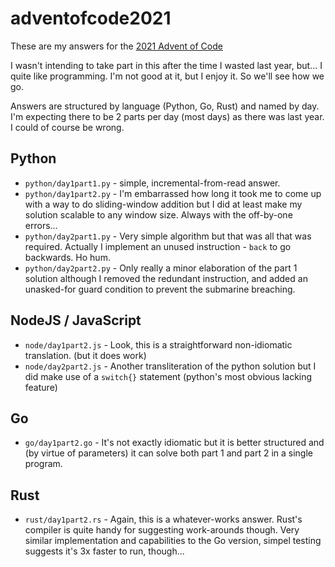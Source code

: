 # adventofcode2021

These are my answers for the [2021 Advent of Code](https://adventofcode.com/2021)

I wasn't intending to take part in this after the time I wasted last year, but...
I quite like programming. I'm not good at it, but I enjoy it. So we'll see how we go.

Answers are structured by language (Python, Go, Rust) and named by day. I'm
expecting there to be 2 parts per day (most days) as there was last year. I could
of course be wrong.

## Python
  * `python/day1part1.py` - simple, incremental-from-read answer.
  * `python/day1part2.py` - I'm embarrassed how long it took me to come up with a
  way to do sliding-window addition but I did at least make my solution scalable
  to any window size. Always with the off-by-one errors...
  * `python/day2part1.py` - Very simple algorithm but that was all that was required.
  Actually I implement an unused instruction - `back` to go backwards. Ho hum.
  * `python/day2part2.py` - Only really a minor elaboration of the part 1 solution
  although I removed the redundant instruction, and added an unasked-for guard
  condition to prevent the submarine breaching.

## NodeJS / JavaScript
  * `node/day1part2.js` - Look, this is a straightforward non-idiomatic translation.
  (but it does work)
  * `node/day2part2.js` - Another transliteration of the python solution but I did
  make use of a `switch{}` statement (python's most obvious lacking feature)

## Go
  * `go/day1part2.go` - It's not exactly idiomatic but it is better structured and
  (by virtue of parameters) it can solve both part 1 and part 2 in a single program.

## Rust
  * `rust/day1part2.rs` - Again, this is a whatever-works answer. Rust's compiler
  is quite handy for suggesting work-arounds though. Very similar implementation
  and capabilities to the Go version, simpel testing suggests it's 3x faster
  to run, though...
